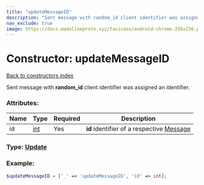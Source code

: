 ```yaml
---
title: "updateMessageID"
description: "Sent message with random_id client identifier was assigned an identifier."
nav_exclude: true
image: https://docs.madelineproto.xyz/favicons/android-chrome-256x256.png
---
```

# Constructor: updateMessageID  
[Back to constructors index](index.md)



Sent message with **random\_id** client identifier was assigned an identifier.

### Attributes:

| Name     |    Type       | Required | Description |
|----------|---------------|----------|-------------|
|id|[int](../types/int.md) | Yes|**id** identifier of a respective [Message](../types/Message.md)|



### Type: [Update](../types/Update.md)


### Example:

```php
$updateMessageID = ['_' => 'updateMessageID', 'id' => int];
```  
